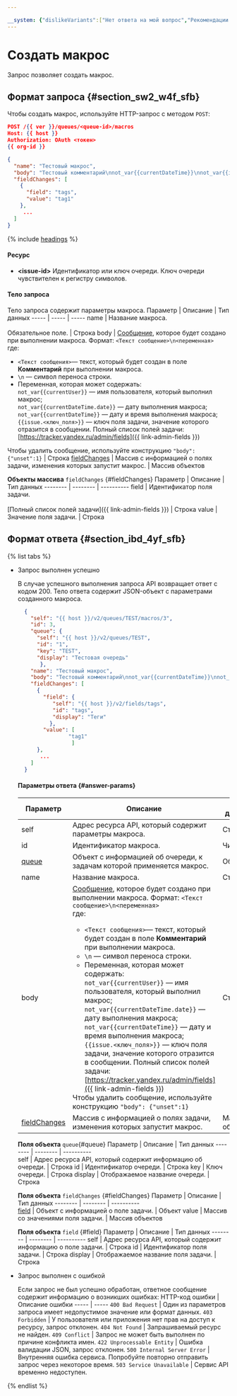 ```yaml
---

__system: {"dislikeVariants":["Нет ответа на мой вопрос","Рекомендации не помогли","Содержание не соответствует заголовку","Другое"]}
---
```

# Создать макрос

Запрос позволяет создать макрос.

## Формат запроса {#section_sw2_w4f_sfb}

Чтобы создать макрос, используйте HTTP-запрос с методом `POST`:

```json
POST /{{ ver }}/queues/<queue-id>/macros
Host: {{ host }}
Authorization: OAuth <токен>
{{ org-id }}

{
  "name": "Тестовый макрос",
  "body": "Тестовый комментарий\nnot_var{{currentDateTime}}\nnot_var{{issue.author}}",
  "fieldChanges": [
    {
      "field": "tags",
      "value": "tag1"
    }, 
     ...
  ]
}
```

{% include [headings](../_includes/tracker/api/headings.md) %}

#### Ресурс

- **\<issue-id\>** 
  Идентификатор или ключ очереди. Ключ очереди чувствителен к регистру символов.

#### Тело запроса

  Тело запроса содержит параметры макроса.
   Параметр | Описание | Тип данных
   ----- | ----- | -----
   name | Название макроса.<br/><br/>Обязательное поле. | Строка
   body | [Сообщение](manager/create-macroses.md), которое будет создано при выполнении макроса. Формат: ``` <Текст сообщение>\n<переменная> ```<br/>где:<ul><li> `<Текст сообщения>`— текст, который будет создан в поле **Комментарий** при выполнении макроса.</li><li> ``\n`` — символ переноса строки.</li><li> Переменная, которая может содержать:<br/>`not_var{{currentUser}}` — имя пользователя, который выполнил макрос;<br/> `not_var{{currentDateTime.date}}` — дату выполнения макроса; <br/>`not_var{{currentDateTime}}` — дату и время выполнения макроса;<br/>`{{issue.<ключ_поля>}}` — ключ поля задачи, значение которого отразится в сообщении. Полный список полей задачи: [https://tracker.yandex.ru/admin/fields]({{ link-admin-fields }})</li></ul>Чтобы удалить сообщение, используйте конструкцию `"body": {"unset":1}` | Строка
   [fieldChanges](#fieldChanges) | Массив с информацией о полях задачи, изменения которых запустит макрос. | Массив объектов

  **Объекты массива** `fieldChanges` {#fieldChanges}
   Параметр | Описание | Тип данных
   -------- | -------- | ---------- 
   field | Идентификатор поля задачи.<br/><br/>[Полный список полей задачи]({{ link-admin-fields }}) | Строка
   value | Значение поля задачи. | Строка

## Формат ответа {#section_ibd_4yf_sfb}

{% list tabs %}

- Запрос выполнен успешно
  
  В случае успешного выполнения запроса API возвращает ответ с кодом 200. Тело ответа
 содержит JSON-объект с параметрами созданного макроса.

    ```json
      {
        "self": "{{ host }}/v2/queues/TEST/macros/3",
        "id": 3,
        "queue": {
          "self": "{{ host }}/v2/queues/TEST", 
          "id": "1",
          "key": "TEST",
          "display": "Тестовая очередь"
           },
        "name": "Тестовый макрос",
        "body": "Тестовый комментарий\nnot_var{{currentDateTime}}\nnot_var{{issue.author}}",
        "fieldChanges": [
          {
            "field": {
               "self": "{{ host }}/v2/fields/tags", 
               "id": "tags",
               "display": "Теги"
              },
            "value": [
                    "tag1"
                     ]
          },
           ...
        ]
      }
    ```

    #### Параметры ответа {#answer-params}
    Параметр | Описание | Тип данных
    ----- | ----- | -----
    self | Адрес ресурса API, который содержит параметры макроса. | Строка
    id | Идентификатор макроса. | Число
    [queue](#queue) | Объект с информацией об очереди, к задачам которой применяется макрос. | Объект
    name | Название макроса. | Строка
    body | [Сообщение](manager/create-macroses.md), которое будет создано при выполнении макроса. Формат: ``` <Текст сообщение>\n<переменная> ```<br/>где:<ul><li> `<Текст сообщения>`— текст, который будет создан в поле **Комментарий** при выполнении макроса.</li><li> ``\n`` — символ переноса строки.</li><li> Переменная, которая может содержать:<br/>`not_var{{currentUser}}` — имя пользователя, который выполнил макрос;<br/> `not_var{{currentDateTime.date}}` — дату выполнения макроса; <br/>`not_var{{currentDateTime}}` — дату и время выполнения макроса;<br/>`{{issue.<ключ_поля>}}` — ключ поля задачи, значение которого отразится в сообщении. Полный список полей задачи: [https://tracker.yandex.ru/admin/fields]({{ link-admin-fields }})</li></ul>Чтобы удалить сообщение, используйте конструкцию `"body": {"unset":1}` | Строка
    [fieldChanges](#fieldChanges) | Массив с информацией о полях задачи, изменения которых запустит макрос. | Массив объектов

    **Поля объекта** `queue`{#queue}
    Параметр | Описание | Тип данных
    -------- | -------- | ----------     
    self | Адрес ресурса API, который содержит информацию об очереди. | Строка
    id | Идентификатор очереди. | Строка
    key | Ключ очереди. | Строка
    display | Отображаемое название очереди. | Строка

    **Поля объекта** `fieldChanges` {#fieldChanges}
    Параметр | Описание | Тип данных
    -------- | -------- | ----------     
    [field](#field) | Объект с информацией о поле задачи. | Объект
    value | Массив со значениями поля задачи. | Массив объектов

    **Поля объекта** `field` {#field}
    Параметр | Описание | Тип данных
    -------- | -------- | ---------- 
    self | Адрес ресурса API, который содержит информацию о поле задачи. | Строка
    id | Идентификатор поля задачи. | Строка
    display | Отображаемое название поля задачи. | Строка

- Запрос выполнен с ошибкой
  
  Если запрос не был успешно обработан, ответное сообщение содержит информацию о возникших
 ошибках:
    HTTP-код ошибки | Описание ошибки
    ----- | -----
    `400 Bad Request` | Один из параметров запроса имеет недопустимое значение или формат данных.
    `403 Forbidden` | У пользователя или приложения нет прав на доступ к ресурсу, запрос отклонен.
    `404 Not Found` | Запрашиваемый ресурс не найден.
    `409 Conflict` | Запрос не может быть выполнен по причине конфликта имен.
    `422 Unprocessable Entity` | Ошибка валидации JSON, запрос отклонен.
    `500 Internal Server Error` | Внутренняя ошибка сервиса. Попробуйте повторно отправить запрос через некоторое время.
    `503 Service Unavailable` | Сервис API временно недоступен.
    
{% endlist %}